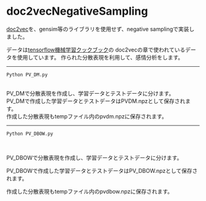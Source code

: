 # doc2vecNegativeSampling
[doc2vec](https://cs.stanford.edu/~quocle/paragraph_vector.pdf)を、gensim等のライブラリを使用せず、negative samplingで実装しました。

データは[tensorflow機械学習クックブック](https://www.amazon.co.jp/TensorFlow%E6%A9%9F%E6%A2%B0%E5%AD%A6%E7%BF%92%E3%82%AF%E3%83%83%E3%82%AF%E3%83%96%E3%83%83%E3%82%AF-Python%E3%83%99%E3%83%BC%E3%82%B9%E3%81%AE%E6%B4%BB%E7%94%A8%E3%83%AC%E3%82%B7%E3%83%9460-impress-top-gear/dp/4295002003)の
doc2vecの章で使われているデータを使用しています。
作られた分散表現を利用して、感情分析をします。
***

```
Python PV_DM.py
```
<br>
PV_DMで分散表現を作成し、学習データとテストデータに分けます。<br>
PV_DMで作成した学習データとテストデータはPVDM.npzとして保存されます。<br>
作成した分散表現もtempファイル内のpvdm.npzに保存されます。<br>


***
```
Python PV_DBOW.py
```
<br>

PV_DBOWで分散表現を作成し、学習データとテストデータに分けます。

PV_DBOWで作成した学習データとテストデータはPV_DBOW.npzとして保存されます。

作成した分散表現もtempファイル内のpvdbow.npzに保存されます。
